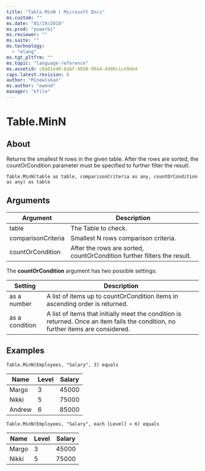 ```yaml
---
title: "Table.MinN | Microsoft Docs"
ms.custom: ""
ms.date: "01/19/2018"
ms.prod: "powerbi"
ms.reviewer: ""
ms.suite: ""
ms.technology: 
  - "mlang"
ms.tgt_pltfrm: ""
ms.topic: "language-reference"
ms.assetid: c0a01e40-8abf-4050-99a4-4d9bc1ce9eb4
caps.latest.revision: 6
author: "Minewiskan"
ms.author: "owend"
manager: "kfile"
---
```

# Table.MinN

  
## About  
Returns the smallest N rows in the given table. After the rows are sorted, the countOrCondition parameter must be specified to further filter the result.  
  
```  
Table.MinN(table as table, comparisonCriteria as any, countOrCondition as any) as table  
```  
  
## Arguments  
  
|Argument|Description|  
|------------|---------------|  
|table|The Table to check.|  
|comparisonCriteria|Smallest N rows comparison criteria.|  
|countOrCondition|After the rows are sorted, countOrCondition further filters the result.|  
  
The **countOrCondition** argument has two possible settings:  
  
|Setting|Description|  
|-----------|---------------|  
|as a number|A list of items up to countOrCondition items in ascending order is returned.|  
|as a condition|A list of items that initially meet the condition is returned. Once an item fails the condition, no further items are considered.|  
  
## Examples  
  
```  
Table.MinN(Employees, "Salary", 3) equals  
```  
  
|Name|Level|Salary|  
|--------|---------|----------|  
|Margo|3|45000|  
|Nikki|5|75000|  
|Andrew|6|85000|  
  
```  
Table.MinN(Employees, "Salary", each [Level] < 6) equals  
```  
  
|Name|Level|Salary|  
|--------|---------|----------|  
|Margo|3|45000|  
|Nikki|5|75000|  
  
